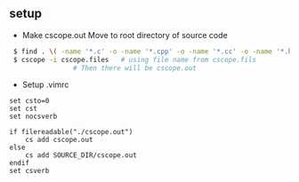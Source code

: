 

## setup

- Make cscope.out
Move to root directory of source code

````bash
 $ find . \( -name '*.c' -o -name '*.cpp' -o -name '*.cc' -o -name '*.h' -o -name '*.s' -o -name '*.S' \) -print>cscope.files
 $ cscope -i cscope.files	# using file name from cscope.fils
 				# Then there will be cscope.out
````

- Setup .vimrc

````vimrc
set csto=0
set cst
set nocsverb

if filereadable("./cscope.out")
	cs add cscope.out
else
	cs add SOURCE_DIR/cscope.out
endif
set csverb
````

